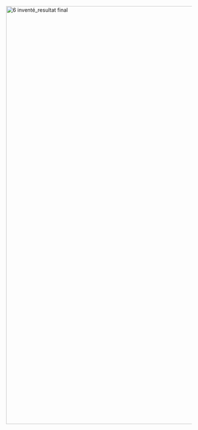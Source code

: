 <img width="1134" alt="6 inventé_resultat final" src="https://user-images.githubusercontent.com/129405023/229384149-96820717-d9fc-4363-a244-8cd69e7d1a12.png">
